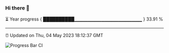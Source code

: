 ### Hi there 👋

⏳ Year progress { ██████████▁▁▁▁▁▁▁▁▁▁▁▁▁▁▁▁▁▁▁▁ } 33.91 %

---

⏰ Updated on Thu, 04 May 2023 18:12:37 GMT

![Progress Bar CI](https://github.com/liununu/liununu/workflows/Progress%20Bar%20CI/badge.svg)
